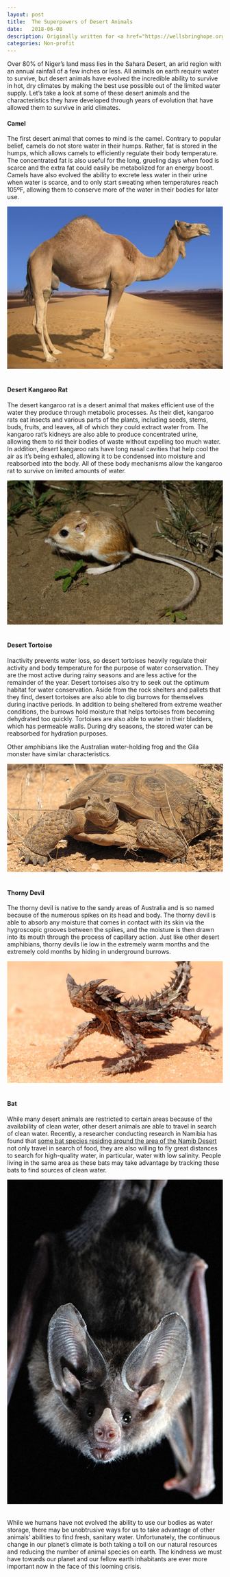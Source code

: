 ```yaml
---
layout: post
title:  The Superpowers of Desert Animals
date:   2018-06-08
description: Originally written for <a href="https://wellsbringhope.org/the-superpowers-of-desert-animals/" target="blank">Wells Bring Hope</a>
categories: Non-profit
---
```


Over 80% of Niger’s land mass lies in the Sahara Desert, an arid region with an annual rainfall of a few inches or less. All animals on earth require water to survive, but desert animals have evolved the incredible ability to survive in hot, dry climates by making the best use possible out of the limited water supply. Let’s take a look at some of these desert animals and the characteristics they have developed through years of evolution that have allowed them to survive in arid climates.

<h4>Camel</h4>

The first desert animal that comes to mind is the camel. Contrary to popular belief, camels do not store water in their humps. Rather, fat is stored in the humps, which allows camels to efficiently regulate their body temperature. The concentrated fat is also useful for the long, grueling days when food is scarce and the extra fat could easily be metabolized for an energy boost. Camels have also evolved the ability to excrete less water in their urine when water is scarce, and to only start sweating when temperatures reach 105ºF, allowing them to conserve more of the water in their bodies for later use.

<div class="img_post">
	<img class="col three" src="/img/2018-06-08_Camel.jpg">
</div>
<br/>

<h4>Desert Kangaroo Rat</h4>

The desert kangaroo rat is a desert animal that makes efficient use of the water they produce through metabolic processes. As their diet, kangaroo rats eat insects and various parts of the plants, including seeds, stems, buds, fruits, and leaves, all of which they could extract water from. The kangaroo rat’s kidneys are also able to produce concentrated urine, allowing them to rid their bodies of waste without expelling too much water. In addition, desert kangaroo rats have long nasal cavities that help cool the air as it’s being exhaled, allowing it to be condensed into moisture and reabsorbed into the body. All of these body mechanisms allow the kangaroo rat to survive on limited amounts of water.

<div class="img_post">
	<img class="col three" src="/img/2018-06-08_Rat.jpg">
</div>
<br/>

<h4>Desert Tortoise</h4>

Inactivity prevents water loss, so desert tortoises heavily regulate their activity and body temperature for the purpose of water conservation. They are the most active during rainy seasons and are less active for the remainder of the year. Desert tortoises also try to seek out the optimum habitat for water conservation. Aside from the rock shelters and pallets that they find, desert tortoises are also able to dig burrows for themselves during inactive periods. In addition to being sheltered from extreme weather conditions, the burrows hold moisture that helps tortoises from becoming dehydrated too quickly. Tortoises are also able to water in their bladders, which has permeable walls. During dry seasons, the stored water can be reabsorbed for hydration purposes.

Other amphibians like the Australian water-holding frog and the Gila monster have similar characteristics.

<div class="img_post">
	<img class="col three" src="/img/2018-06-08_Tortoise.png">
</div>
<br/>

<h4>Thorny Devil</h4>

The thorny devil is native to the sandy areas of Australia and is so named because of the numerous spikes on its head and body. The thorny devil is able to absorb any moisture that comes in contact with its skin via the hygroscopic grooves between the spikes, and the moisture is then drawn into its mouth through the process of capillary action. Just like other desert amphibians, thorny devils lie low in the extremely warm months and the extremely cold months by hiding in underground burrows.

<div class="img_post">
	<img class="col three" src="/img/2018-06-08_Thorny.jpg">
</div>
<br/>

<h4>Bat</h4>

While many desert animals are restricted to certain areas because of the availability of clean water, other desert animals are able to travel in search of clean water. Recently, a researcher conducting research in Namibia has found that <a href="https://thewire.in/environment/bats-could-guide-humans-to-clean-drinking-water-in-places-where-its-scarce" target="blank">some bat species residing around the area of the Namib Desert</a> not only travel in search of food, they are also willing to fly great distances to search for high-quality water, in particular, water with low salinity. People living in the same area as these bats may take advantage by tracking these bats to find sources of clean water.

<div class="img_post">
	<img class="col three" src="/img/2018-06-08_Bat.jpg">
</div>
<br/>

While we humans have not evolved the ability to use our bodies as water storage, there may be unobtrusive ways for us to take advantage of other animals’ abilities to find fresh, sanitary water. Unfortunately, the continuous change in our planet’s climate is both taking a toll on our natural resources and reducing the number of animal species on earth. The kindness we must have towards our planet and our fellow earth inhabitants are ever more important now in the face of this looming crisis.
